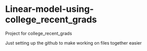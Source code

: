# Linear-model-using-college_recent_grads
Project for college_recent_grads

Just setting up the github to make working on files together easier
